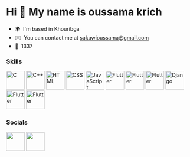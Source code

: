 Hi 👋 My name is oussama krich
==============================

*   🌍  I'm based in Khouribga
*   ✉️  You can contact me at [sakawioussama@gmail.com](mailto:sakawioussama@gmail.com)
*   🧠  1337
### Skills
<p align="left">
        <img src="https://raw.githubusercontent.com/danielcranney/readme-generator/main/public/icons/skills/c-colored.svg" width="50" height="50" alt="C" />
      
  <img src="https://img.icons8.com/?size=512&id=40669&format=png" width="50" height="50" alt="C++" />
  
  <img src="https://img.icons8.com/?size=512&id=20909&format=png" width="50" height="50" alt="HTML" />

  <img src="https://img.icons8.com/?size=2x&id=21278&format=png" width="50" height="50" alt="CSS" />

  <img src="https://raw.githubusercontent.com/danielcranney/readme-generator/main/public/icons/skills/javascript-colored.svg" width="50" height="50" alt="JavaScript" />

  <img src="https://skillicons.dev/icons?i=tailwind" width="50" height="50" alt="Flutter" />
  
  <img src="https://skillicons.dev/icons?i=react" width="50" height="50" alt="Flutter" />

  <img src="https://skillicons.dev/icons?i=nextjs" width="50" height="50" alt="Flutter" />

  <img src="https://skillicons.dev/icons?i=django" width="50" height="50" alt="Django" />

  <img src="https://skillicons.dev/icons?i=flutter" width="50" height="50" alt="Flutter" />


  <img src="https://skillicons.dev/icons?i=docker" width="50" height="50" alt="Flutter" />

</p>
                    
 ### Socials
<p align="left">  
    <img src="https://skillicons.dev/icons?i=twitter" width="50" height="50" />
    <img src="https://skillicons.dev/icons?i=linkedin" width="50" height="50" />
</p>
